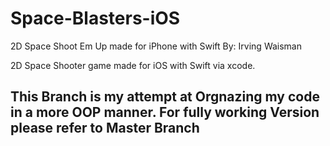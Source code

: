 # Space-Blasters-iOS
2D Space Shoot Em Up made for iPhone with Swift
By: Irving Waisman

2D Space Shooter game made for iOS with Swift via xcode.

## This Branch is my attempt at Orgnazing my code in a more OOP manner. For fully working Version please refer to Master Branch
